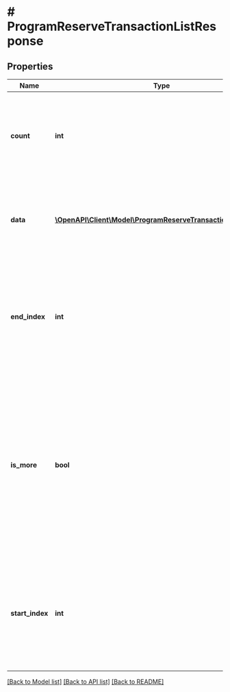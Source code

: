 # # ProgramReserveTransactionListResponse

## Properties

Name | Type | Description | Notes
------------ | ------------- | ------------- | -------------
**count** | **int** | Number of resources to retrieve.  This field is returned if there are resources in your returned array. | [optional]
**data** | [**\OpenAPI\Client\Model\ProgramReserveTransactionResponse[]**](ProgramReserveTransactionResponse.md) | List of program reserve transactions.  Objects are returned as appropriate to your query. | [optional]
**end_index** | **int** | Sort order index of the last resource in the returned array.  This field is returned if there are resources in your returned array. | [optional]
**is_more** | **bool** | A value of &#x60;true&#x60; indicates that more unreturned resources exist. A value of &#x60;false&#x60; indicates that no more unreturned resources exist.  This field is returned if there are resources in your returned array. | [optional] [default to false]
**start_index** | **int** | Sort order index of the first resource in the returned array.  This field is returned if there are resources in your returned array. | [optional]

[[Back to Model list]](../../README.md#models) [[Back to API list]](../../README.md#endpoints) [[Back to README]](../../README.md)
